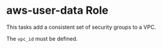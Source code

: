 aws-user-data Role
==================

This tasks add a consistent set of security groups to a VPC.

The `vpc_id` must be defined.
